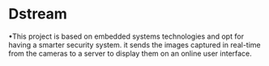 # Dstream
•This project is based on embedded systems technologies and opt for having a smarter security system. it sends the images captured in real-time from the cameras to a server to display them on an online user interface.
